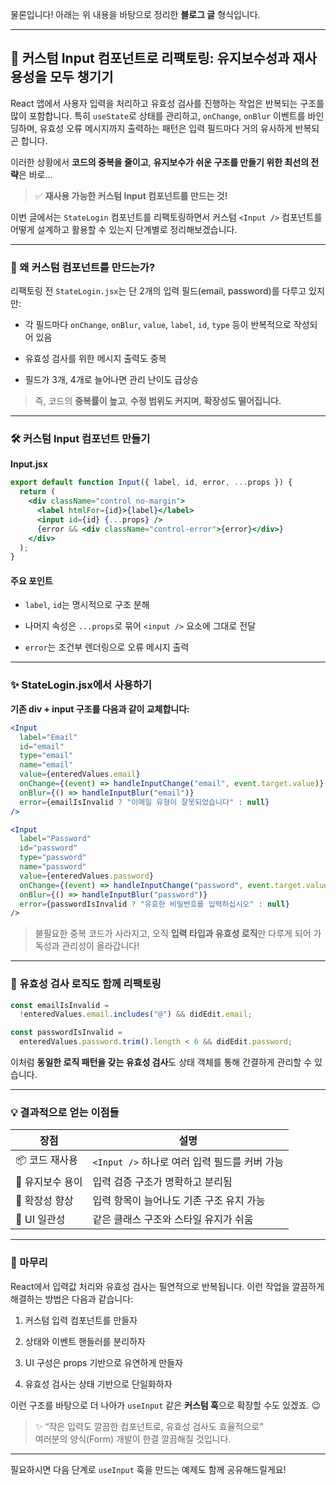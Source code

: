 물론입니다! 아래는 위 내용을 바탕으로 정리한 **블로그 글** 형식입니다.

---

## 🧱 커스텀 Input 컴포넌트로 리팩토링: 유지보수성과 재사용성을 모두 챙기기

React 앱에서 사용자 입력을 처리하고 유효성 검사를 진행하는 작업은 반복되는 구조를 많이 포함합니다. 특히 `useState`로 상태를 관리하고, `onChange`, `onBlur` 이벤트를 바인딩하며, 유효성 오류 메시지까지 출력하는 패턴은 입력 필드마다 거의 유사하게 반복되곤 합니다.

이러한 상황에서 **코드의 중복을 줄이고**, **유지보수가 쉬운 구조를 만들기 위한 최선의 전략**은 바로…

> ✅ **재사용 가능한 커스텀 Input 컴포넌트를 만드는 것!**

이번 글에서는 `StateLogin` 컴포넌트를 리팩토링하면서 커스텀 `<Input />` 컴포넌트를 어떻게 설계하고 활용할 수 있는지 단계별로 정리해보겠습니다.

---

### 📌 왜 커스텀 컴포넌트를 만드는가?

리팩토링 전 `StateLogin.jsx`는 단 2개의 입력 필드(email, password)를 다루고 있지만:

- 각 필드마다 `onChange`, `onBlur`, `value`, `label`, `id`, `type` 등이 반복적으로 작성되어 있음
    
- 유효성 검사를 위한 메시지 출력도 중복
    
- 필드가 3개, 4개로 늘어나면 관리 난이도 급상승
    

> 즉, 코드의 **중복률이 높고**, **수정 범위도 커지며**, **확장성도 떨어집니다.**

---

### 🛠 커스텀 Input 컴포넌트 만들기

**Input.jsx**

```jsx
export default function Input({ label, id, error, ...props }) {
  return (
    <div className="control no-margin">
      <label htmlFor={id}>{label}</label>
      <input id={id} {...props} />
      {error && <div className="control-error">{error}</div>}
    </div>
  );
}
```

#### 주요 포인트

- `label`, `id`는 명시적으로 구조 분해
    
- 나머지 속성은 `...props`로 묶어 `<input />` 요소에 그대로 전달
    
- `error`는 조건부 렌더링으로 오류 메시지 출력
    

---

### ✨ StateLogin.jsx에서 사용하기

**기존 div + input 구조를 다음과 같이 교체합니다:**

```jsx
<Input
  label="Email"
  id="email"
  type="email"
  name="email"
  value={enteredValues.email}
  onChange={(event) => handleInputChange("email", event.target.value)}
  onBlur={() => handleInputBlur("email")}
  error={emailIsInvalid ? "이메일 유형이 잘못되었습니다" : null}
/>

<Input
  label="Password"
  id="password"
  type="password"
  name="password"
  value={enteredValues.password}
  onChange={(event) => handleInputChange("password", event.target.value)}
  onBlur={() => handleInputBlur("password")}
  error={passwordIsInvalid ? "유효한 비밀번호를 입력하십시오" : null}
/>
```

> 불필요한 중복 코드가 사라지고, 오직 **입력 타입과 유효성 로직**만 다루게 되어 가독성과 관리성이 올라갑니다!

---

### 🧪 유효성 검사 로직도 함께 리팩토링

```js
const emailIsInvalid =
  !enteredValues.email.includes("@") && didEdit.email;

const passwordIsInvalid =
  enteredValues.password.trim().length < 6 && didEdit.password;
```

이처럼 **동일한 로직 패턴을 갖는 유효성 검사**도 상태 객체를 통해 간결하게 관리할 수 있습니다.

---

### 💡 결과적으로 얻는 이점들

|장점|설명|
|---|---|
|📦 코드 재사용|`<Input />` 하나로 여러 입력 필드를 커버 가능|
|🔧 유지보수 용이|입력 검증 구조가 명확하고 분리됨|
|🔁 확장성 향상|입력 항목이 늘어나도 기존 구조 유지 가능|
|🎨 UI 일관성|같은 클래스 구조와 스타일 유지가 쉬움|

---

### 🧾 마무리

React에서 입력값 처리와 유효성 검사는 필연적으로 반복됩니다. 이런 작업을 깔끔하게 해결하는 방법은 다음과 같습니다:

1. 커스텀 입력 컴포넌트를 만들자
    
2. 상태와 이벤트 핸들러를 분리하자
    
3. UI 구성은 props 기반으로 유연하게 만들자
    
4. 유효성 검사는 상태 기반으로 단일화하자
    

이런 구조를 바탕으로 더 나아가 `useInput` 같은 **커스텀 훅**으로 확장할 수도 있겠죠. 😉

> ✨ “작은 입력도 깔끔한 컴포넌트로, 유효성 검사도 효율적으로”  
> 여러분의 양식(Form) 개발이 한결 깔끔해질 것입니다.

---

필요하시면 다음 단계로 `useInput` 훅을 만드는 예제도 함께 공유해드릴게요!